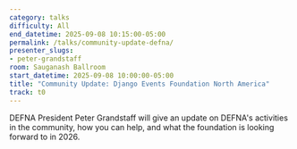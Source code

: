 ```yaml
---
category: talks
difficulty: All
end_datetime: 2025-09-08 10:15:00-05:00
permalink: /talks/community-update-defna/
presenter_slugs:
- peter-grandstaff
room: Sauganash Ballroom
start_datetime: 2025-09-08 10:00:00-05:00
title: "Community Update: Django Events Foundation North America"
track: t0
---
```

DEFNA President Peter Grandstaff will give an update on DEFNA's activities in the community, how you can help, and what the foundation is looking forward to in 2026.

